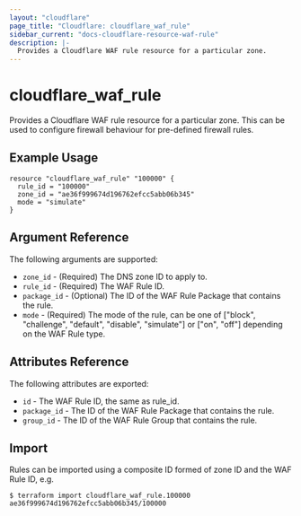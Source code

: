 ```yaml
---
layout: "cloudflare"
page_title: "Cloudflare: cloudflare_waf_rule"
sidebar_current: "docs-cloudflare-resource-waf-rule"
description: |-
  Provides a Cloudflare WAF rule resource for a particular zone.
---
```


# cloudflare_waf_rule

Provides a Cloudflare WAF rule resource for a particular zone. This can be used to configure firewall behaviour for pre-defined firewall rules.

## Example Usage

```hcl
resource "cloudflare_waf_rule" "100000" {
  rule_id = "100000"
  zone_id = "ae36f999674d196762efcc5abb06b345"
  mode = "simulate"
}
```

## Argument Reference

The following arguments are supported:

* `zone_id` - (Required) The DNS zone ID to apply to.
* `rule_id` - (Required) The WAF Rule ID.
* `package_id` - (Optional) The ID of the WAF Rule Package that contains the rule.
* `mode` - (Required) The mode of the rule, can be one of ["block", "challenge", "default", "disable", "simulate"] or ["on", "off"] depending on the WAF Rule type.


## Attributes Reference

The following attributes are exported:

* `id` - The WAF Rule ID, the same as rule_id.
* `package_id` - The ID of the WAF Rule Package that contains the rule.
* `group_id` - The ID of the WAF Rule Group that contains the rule.

## Import

Rules can be imported using a composite ID formed of zone ID and the WAF Rule ID, e.g.

```
$ terraform import cloudflare_waf_rule.100000 ae36f999674d196762efcc5abb06b345/100000
```
